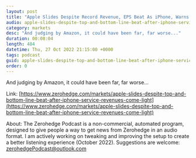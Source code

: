 ```yaml
---
layout: post
title: "Apple Slides Despite Record Revenue, EPS Beat As iPhone, Warns Of Revenue Growth Slowdown"
audio: apple-slides-despite-top-and-bottom-line-beat-after-iphone-service-revenues-come-light-0
category: markets
desc: "And judging by Amazon, it could have been far, far worse..."
duration: 00:08:04
length: 484
datetime: Thu, 27 Oct 2022 21:15:00 +0000
tags: podcast
guid: apple-slides-despite-top-and-bottom-line-beat-after-iphone-service-revenues-come-light-0
order: 0
---
```

And judging by Amazon, it could have been far, far worse...

Link: [https://www.zerohedge.com/markets/apple-slides-despite-top-and-bottom-line-beat-after-iphone-service-revenues-come-light](https://www.zerohedge.com/markets/apple-slides-despite-top-and-bottom-line-beat-after-iphone-service-revenues-come-light)

About: The Zerohedge Podcast is a non-commercial, automated program, designed to give people a way to get news from Zerohedge in an audio format.  I am actively working on tweaking and improving the setup to create a better listening experience (October 2022).  Suggestions are welcome: [zerohedgePodcast@outlook.com](mailto:zerohedgePodcast@outlook.com)